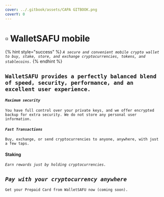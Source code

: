 ```yaml
---
cover: ../.gitbook/assets/CAPA GITBOOK.png
coverY: 0
---
```


# ▫ WalletSAFU mobile

{% hint style="success" %}
_`A secure and convenient mobile crypto wallet to buy, stake, store, and exchange cryptocurrencies, tokens, and stablecoins.`_
{% endhint %}

## `WalletSAFU provides a perfectly balanced blend of speed, security, performance, and an excellent user experience.`

#### _`Maximum security`_

`You have full control over your private keys, and we offer encrypted backup for extra security. We do not store any personal user information.`

#### _`Fast Transactions`_

`Buy, exchange, or send cryptocurrencies to anyone, anywhere, with just a few taps.`

#### Staking&#x20;

_`Earn rewards just by holding cryptocurrencies.`_

## _`Pay with your cryptocurrency anywhere`_

`Get your Prepaid Card from WalletSAFU now (coming soon).`
